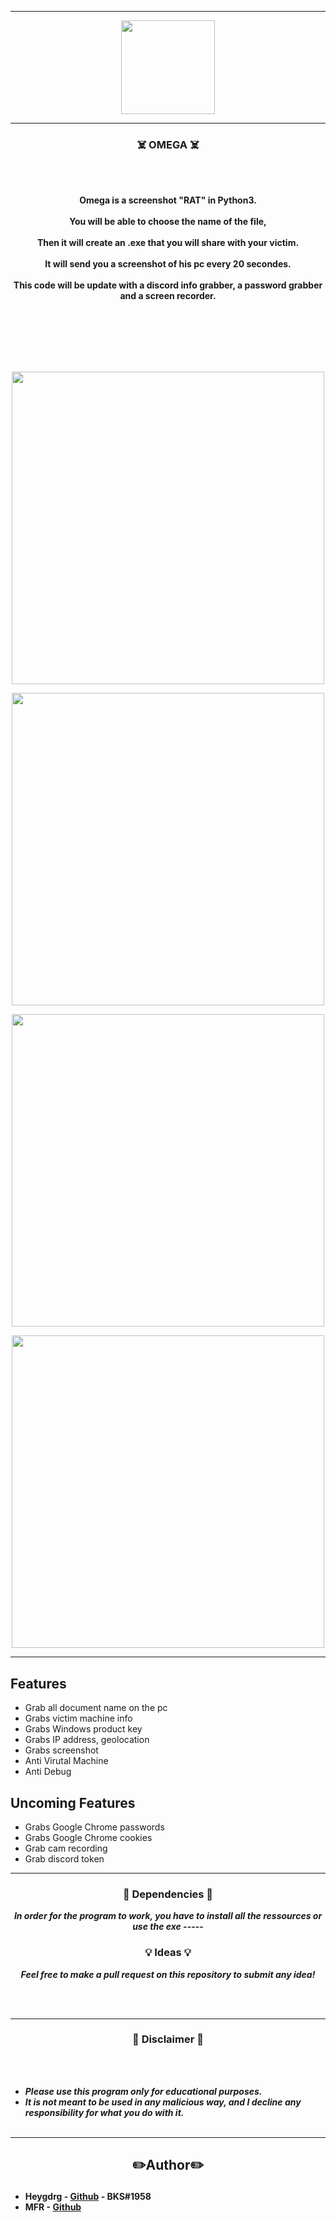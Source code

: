-----

<p align="center">
<img src="https://user-images.githubusercontent.com/94129991/190230218-b1771a59-f431-4eca-9829-b863ebca5310.png", width="150", height="150">
</p>


-----

### <p align="center">☠️ OMEGA ☠️</p>

<br><br>
<p align="center">
<strong>
Omega is a screenshot "RAT" in Python3.
<br><br>
You will be able to choose the name of the file,
<br><br>
Then it will create an .exe that you will share with your victim.
<br><br>
It will send you a screenshot of his pc every 20 secondes.
<br><br>
This code will be update with a discord info grabber, a password grabber and a screen recorder.
<br><br>
<br><br><br>
</strong>
</p>
<br>

<p align="center">
<img src="https://user-images.githubusercontent.com/94129991/190229930-ea3d8f4e-bfb4-4179-81c5-4b9acff1b361.png", width="500", height="500">
</p>

<p align="center">
<img src="https://user-images.githubusercontent.com/94129991/192109490-f7abf85c-d3cf-404f-a281-528f52253bb5.PNG", width="500", height="500">
</p>

<p align="center">
<img src="https://user-images.githubusercontent.com/94129991/192109313-6938b917-3704-49ee-9d95-06d2204de2f2.PNG", width="500", height="500">
</p>

<p align="center">
<img src="https://user-images.githubusercontent.com/94129991/192109503-389b4d1c-6f36-4d22-8917-0011a410b86a.PNG", width="500", height="500">
</p>

-----

## Features 

- Grab all document name on the pc
- Grabs victim machine info
- Grabs Windows product key
- Grabs IP address, geolocation
- Grabs screenshot
- Anti Virutal Machine
- Anti Debug

## Uncoming Features

- Grabs Google Chrome passwords
- Grabs Google Chrome cookies
- Grab cam recording
- Grab discord token


-----

### <p align="center">📀 Dependencies 📀</p>

<p align="center"><strong><i>In order for the program to work, you have to install all the ressources or use the exe</i></strong</p>
-----

### <p align="center">💡 Ideas 💡</p>

<p align="center"><strong><i>Feel free to make a pull request on this repository to submit any idea!</i></strong</p>

<br><br>

-----

### <p align="center">📌 Disclaimer 📌</p>

<br><br>
* ***Please use this program only for educational purposes.***
* ***It is not meant to be used in any malicious way, and I decline any responsibility for what you do with it.***
<br><br>

-----
## <h2><p align="center">✏️Author✏️</p></h2>
* **Heygdrg** - [Github](https://github.com/heygdrg/) - BKS#1958
* **MFR** - [Github](https://github.com/mfr-fr) 
